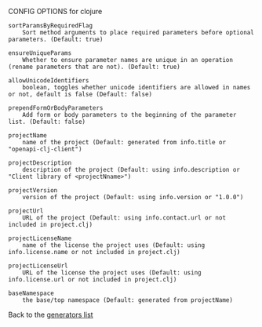 
CONFIG OPTIONS for clojure

	sortParamsByRequiredFlag
	    Sort method arguments to place required parameters before optional parameters. (Default: true)

	ensureUniqueParams
	    Whether to ensure parameter names are unique in an operation (rename parameters that are not). (Default: true)

	allowUnicodeIdentifiers
	    boolean, toggles whether unicode identifiers are allowed in names or not, default is false (Default: false)

	prependFormOrBodyParameters
	    Add form or body parameters to the beginning of the parameter list. (Default: false)

	projectName
	    name of the project (Default: generated from info.title or "openapi-clj-client")

	projectDescription
	    description of the project (Default: using info.description or "Client library of <projectNname>")

	projectVersion
	    version of the project (Default: using info.version or "1.0.0")

	projectUrl
	    URL of the project (Default: using info.contact.url or not included in project.clj)

	projectLicenseName
	    name of the license the project uses (Default: using info.license.name or not included in project.clj)

	projectLicenseUrl
	    URL of the license the project uses (Default: using info.license.url or not included in project.clj)

	baseNamespace
	    the base/top namespace (Default: generated from projectName)

Back to the [generators list](README.md)
